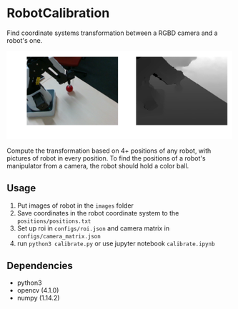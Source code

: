 # RobotCalibration
Find coordinate systems transformation between a RGBD camera and a robot's one.

![Alt text](readme_files/capture1.png?raw=true "Title")

Compute the transformation based on 4+ positions of any robot, with pictures of robot in every position.
To find the positions of a robot's manipulator from a camera, the robot should hold a color ball.

## Usage

1. Put images of robot in the `images` folder
2. Save coordinates in the robot coordinate system to the `positions/positions.txt`
3. Set up roi in `configs/roi.json` and camera matrix in  `configs/camera_matrix.json`
4. run `python3 calibrate.py` or use jupyter notebook `calibrate.ipynb`

## Dependencies
* python3
* opencv (4.1.0)
* numpy (1.14.2)

